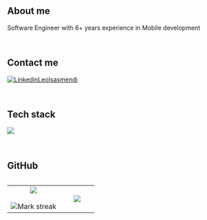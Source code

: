 <!--
<div id="user-content-toc">
  <ul align="center" style="list-style: none;">
    <summary>
      <h1>Leonardo Isasmendi</h1>
    </summary>
  </ul>
</div>
-->
<br>
<h2>About me</h2>
<p align="left"> Software Engineer with 6+ years experience in Mobile development  </p>
<br>

<h2>Contact me</h2> 
<p align="left">
  <a href="http://www.linkedin.com/in/leonardo-isasmendi" target="blank"><img align="center" src="https://img.shields.io/badge/LinkedIn-0077B5?style=for-the-badge&logo=linkedin&logoColor=white" alt="LinkedinLeoIsasmendi"/></a>
</p>
<br>

<h2 >Tech stack</h2>
<p align="left">
  <a href="https://skillicons.dev">
    <img src="https://skillicons.dev/icons?i=androidstudio,kotlin,gradle,java,react,redux,css,html,js,ts,sqlite,firebase,git,github,vscode,bash,linux,arch&perline=12" />
  </a>
</p>
<br>

<h2>GitHub</h2>
<p align="center">
<table align="left">
<tr border="none">
<td width="60%" align="center">

<img  align="center"  src="https://github-readme-stats.vercel.app/api?username=LeoIsasmendi&theme=dark&show_icons=true&count_private=true" />
<br></br>
<img  title="🔥 Get streak stats for your profile at git.io/streak-stats" alt="Mark streak" src="https://github-readme-streak-stats.herokuapp.com/?user=LeoIsasmendi&theme=dark&hide_border=false" /> 
</td>

<td width="40%" align="center">

  <img  align="center"  src="https://github-readme-stats.anuraghazra1.vercel.app/api/top-langs/?username=LeoIsasmendi&theme=dark&hide_border=false&no-bg=true&no-frame=true&langs_count=10"/>

  </td>
</tr>
</table>


</p>
